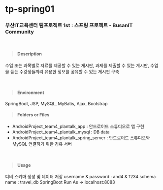 # tp-spring01
### **부산IT교육센터 팀프로젝트 1st : 스프링 프로젝트 - BusanIT Community**
<br>

> #### **Description**
<p>수업 또는 과목별로 자료를 제공할 수 있는 게시판, 
과제를 제출할 수 있는 게시판,
수업을 듣는 수강생들끼리 유용한 정보를 공유할 수 있는 게시판 구축</p>
<br>

> #### **Environment**
SpringBoot, JSP,  MySQL, MyBatis, Ajax, Bootstrap
<br>

> #### **Folders or Files**
- AndroidProject_team4_plantalk_app : 안드로이드 스튜디오로 앱 구현
- AndroidProject_team4_plantalk_mysql : DB data
- AndroidProject_team4_plantalk_spring_server : 안드로이드 스튜디오와 MySQL 연결하기 위한 경유 서버
<br>

> #### **Usage**
디비 스키마 생성 및 데이터 저장
username & password : and4 & 1234
schema name : travel_db
SpringBoot Run As -> localhost:8083
